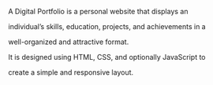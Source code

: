 A Digital Portfolio is a personal website that displays an 

individual’s skills, education, projects, and achievements in a 

well-organized and attractive format.

It is designed using HTML, CSS, and optionally JavaScript to 

create a simple and responsive layout.

